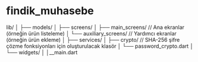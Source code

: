 # findik_muhasebe

lib/
│
├── models/
│
├── screens/
│   ├── main_screens/      // Ana ekranlar (örneğin ürün listeleme)
│   └── auxiliary_screens/  // Yardımcı ekranlar (örneğin ürün ekleme)
│
├── services/
│
├── crypto/                // SHA-256 şifre çözme fonksiyonları için oluşturulacak klasör
│   └── password_crypto.dart
│
└── widgets/
│
│__main.dart